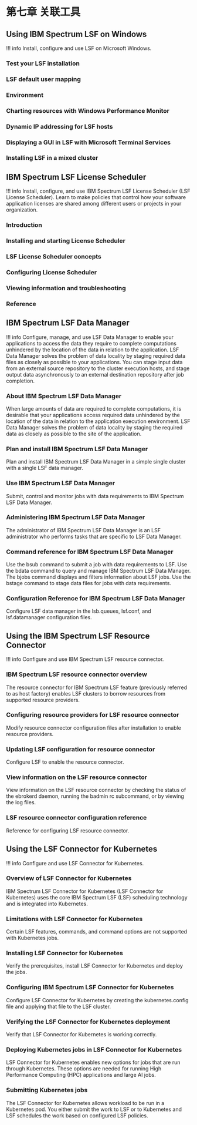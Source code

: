 # 第七章 关联工具

## Using IBM Spectrum LSF on Windows

!!! info
    Install, configure and use LSF on Microsoft Windows.

### Test your LSF installation
### LSF default user mapping
### Environment
### Charting resources with Windows Performance Monitor
### Dynamic IP addressing for LSF hosts
### Displaying a GUI in LSF with Microsoft Terminal Services
### Installing LSF in a mixed cluster


## IBM Spectrum LSF License Scheduler

!!! info
    Install, configure, and use IBM Spectrum LSF License Scheduler (LSF License Scheduler). Learn to make policies that control how your software application licenses are shared among different users or projects in your organization.

### Introduction
### Installing and starting License Scheduler
### LSF License Scheduler concepts
### Configuring License Scheduler
### Viewing information and troubleshooting
### Reference


## IBM Spectrum LSF Data Manager

!!! info
    Configure, manage, and use LSF Data Manager to enable your applications to access the data they require to complete computations unhindered by the location of the data in relation to the application. LSF Data Manager solves the problem of data locality by staging required data files as closely as possible to your applications. You can stage input data from an external source repository to the cluster execution hosts, and stage output data asynchronously to an external destination repository after job completion.

### About IBM Spectrum LSF Data Manager
When large amounts of data are required to complete computations, it is desirable that your applications access required data unhindered by the location of the data in relation to the application execution environment. LSF Data Manager solves the problem of data locality by staging the required data as closely as possible to the site of the application.

### Plan and install IBM Spectrum LSF Data Manager
Plan and install IBM Spectrum LSF Data Manager in a simple single cluster with a single LSF data manager.

### Use IBM Spectrum LSF Data Manager
Submit, control and monitor jobs with data requirements to IBM Spectrum LSF Data Manager.

### Administering IBM Spectrum LSF Data Manager
The administrator of IBM Spectrum LSF Data Manager is an LSF administrator who performs tasks that are specific to LSF Data Manager.

### Command reference for IBM Spectrum LSF Data Manager
Use the bsub command to submit a job with data requirements to LSF. Use the bdata command to query and manage IBM Spectrum LSF Data Manager. The bjobs command displays and filters information about LSF jobs. Use the bstage command to stage data files for jobs with data requirements.

### Configuration Reference for IBM Spectrum LSF Data Manager
Configure LSF data manager in the lsb.queues, lsf.conf, and lsf.datamanager configuration files.


## Using the IBM Spectrum LSF Resource Connector

!!! info 
    Configure and use IBM Spectrum LSF resource connector.

### IBM Spectrum LSF resource connector overview
The resource connector for IBM Spectrum LSF feature (previously referred to as host factory) enables LSF clusters to borrow resources from supported resource providers.
### Configuring resource providers for LSF resource connector
Modify resource connector configuration files after installation to enable resource providers.

### Updating LSF configuration for resource connector
Configure LSF to enable the resource connector.

### View information on the LSF resource connector
View information on the LSF resource connector by checking the status of the ebrokerd daemon, running the badmin rc subcommand, or by viewing the log files.

### LSF resource connector configuration reference
Reference for configuring LSF resource connector.


## Using the LSF Connector for Kubernetes

!!! info
    Configure and use LSF Connector for Kubernetes.

### Overview of LSF Connector for Kubernetes
IBM Spectrum LSF Connector for Kubernetes (LSF Connector for Kubernetes) uses the core IBM Spectrum LSF (LSF) scheduling technology and is integrated into Kubernetes.

### Limitations with LSF Connector for Kubernetes
Certain LSF features, commands, and command options are not supported with Kubernetes jobs.

### Installing LSF Connector for Kubernetes
Verify the prerequisites, install LSF Connector for Kubernetes and deploy the jobs.

### Configuring IBM Spectrum LSF Connector for Kubernetes
Configure LSF Connector for Kubernetes by creating the kubernetes.config file and applying that file to the LSF cluster.

### Verifying the LSF Connector for Kubernetes deployment
Verify that LSF Connector for Kubernetes is working correctly.

### Deploying Kubernetes jobs in LSF Connector for Kubernetes
LSF Connector for Kubernetes enables new options for jobs that are run through Kubernetes. These options are needed for running High Performance Computing (HPC) applications and large AI jobs.

### Submitting Kubernetes jobs
The LSF Connector for Kubernetes allows workload to be run in a Kubernetes pod. You either submit the work to LSF or to Kubernetes and LSF schedules the work based on configured LSF policies.


